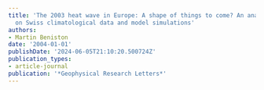 ```yaml
---
title: 'The 2003 heat wave in Europe: A shape of things to come? An analysis based
  on Swiss climatological data and model simulations'
authors:
- Martin Beniston
date: '2004-01-01'
publishDate: '2024-06-05T21:10:20.500724Z'
publication_types:
- article-journal
publication: '*Geophysical Research Letters*'
---
```

